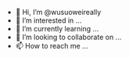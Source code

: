 - 👋 Hi, I’m @wusuoweireally
- 👀 I’m interested in ...
- 🌱 I’m currently learning ...
- 💞️ I’m looking to collaborate on ...
- 📫 How to reach me ...

<!---
wusuoweireally/wusuoweireally is a ✨ special ✨ repository because its `README.md` (this file) appears on your GitHub profile.
You can click the Preview link to take a look at your changes.
--->
